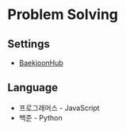 # Problem Solving
## Settings
- [BaekjoonHub](https://github.com/BaekjoonHub/BaekjoonHub)
## Language
- 프로그래머스 - JavaScript
- 백준 - Python
